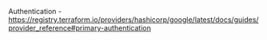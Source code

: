 Authentication - https://registry.terraform.io/providers/hashicorp/google/latest/docs/guides/provider_reference#primary-authentication
